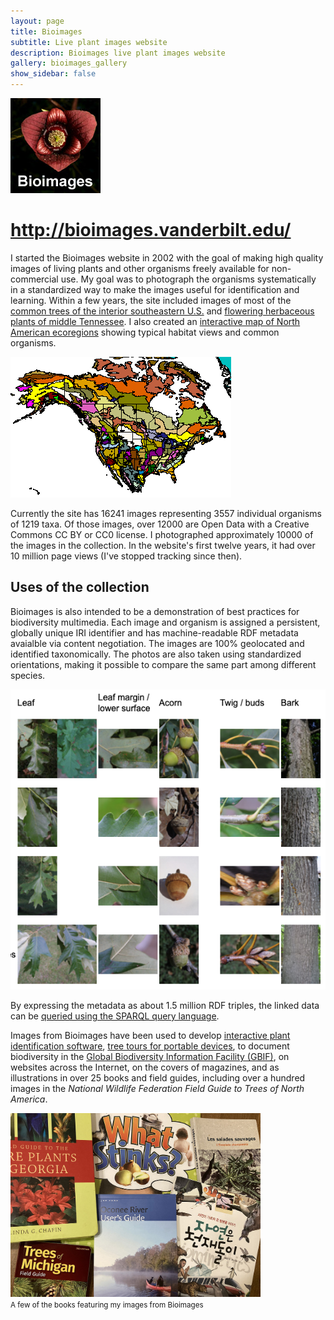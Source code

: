 ```yaml
---
layout: page
title: Bioimages
subtitle: Live plant images website
description: Bioimages live plant images website
gallery: bioimages_gallery
show_sidebar: false
---
```


![Bioimages logo](/img/bioimages_logo.jpg)

# <http://bioimages.vanderbilt.edu/>

I started the Bioimages website in 2002 with the goal of making high quality images of living plants and other organisms freely available for non-commercial use. My goal was to photograph the organisms systematically in a standardized way to make the images useful for identification and learning. Within a few years, the site included images of most of the [common trees of the interior southeastern U.S.](http://bioimages.vanderbilt.edu/metadata.htm?//se-trees/list/se-trees) and [flowering herbaceous plants of middle Tennessee](http://bioimages.vanderbilt.edu/metadata.htm?//tn-herbs/list/tn-herbs). I also created an [interactive map of North American ecoregions](http://bioimages.vanderbilt.edu/ecoframe-map.htm) showing typical habitat views and common organisms. 

![North Americal ecoregions](/img/ecoregions-web.gif)

Currently the site has 16241 images representing 3557 individual organisms of 1219 taxa. Of those images, over 12000 are Open Data with a Creative Commons CC BY or CC0 license.  I photographed approximately 10000 of the images in the collection. In the website's first twelve years, it had over 10 million page views (I've stopped tracking since then).

## Uses of the collection

Bioimages is also intended to be a demonstration of best practices for biodiversity multimedia. Each image and organism is assigned a persistent, globally unique IRI identifier and has machine-readable RDF metadata avaialble via content negotiation. The images are 100% geolocated and identified taxonomically. The photos are also taken using standardized orientations, making it possible to compare the same part among different species. 

![comparison of oak features](/img/compare_oaks.png)

By expressing the metadata as about 1.5 million RDF triples, the linked data can be [queried using the SPARQL query language](https://github.com/HeardLibrary/semantic-web/blob/master/sparql/bioimages.md). 

Images from Bioimages have been used to develop [interactive plant identification software](https://kirchoff.wp.uncg.edu/plant-identification/), [tree tours for portable devices](https://www.vanderbilt.edu/trees/tours/), to document biodiversity in the [Global Biodiversity Information Facility (GBIF)](https://www.gbif.org/dataset/0096dfc0-9925-47ef-9700-9b77814295f1), on websites across the Internet, on the covers of magazines, and as illustrations in over 25 books and field guides, including over a hundred images in the *National Wildlife Federation Field Guide to Trees of North America*. 

<img src="/img/bioimages_books.jpg" alt="books containing Bioimages" width="400"><br/>
<small>A few of the books featuring my images from Bioimages</small>
